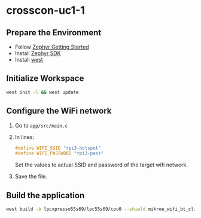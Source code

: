 # crosscon-uc1-1

## Prepare the Environment

- Follow [Zephyr Getting
  Started](https://docs.zephyrproject.org/latest/develop/getting_started/installation_linux.html#installation-linux)
- Install [Zephyr
  SDK](https://docs.zephyrproject.org/latest/develop/toolchains/zephyr_sdk.html#install-zephyr-sdk-on-linux)
- Install
  [west](https://docs.zephyrproject.org/latest/develop/west/install.html)

## Initialize Workspace

```bash
west init -l && west update
```

## Configure the WiFi network

1. Go to `app/src/main.c`
2. In lines:

    ```C
    #define WIFI_SSID "rpi3-hotspot"
    #define WIFI_PASSWORD "rpi3-pass"
    ```

    Set the values to actual SSID and password of the target wifi network.

3. Save the file.

## Build the application

```bash
west build -b lpcxpresso55s69/lpc55s69/cpu0 --shield mikroe_wifi_bt_click_mikrobus app --pristine
```
